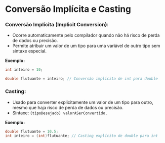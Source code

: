 # Conversão Implícita e Casting
### Conversão Implícita (Implicit Conversion):
- Ocorre automaticamente pelo compilador quando não há risco de perda de dados ou precisão.
- Permite atribuir um valor de um tipo para uma variável de outro tipo sem sintaxe especial.

**Exemplo:**
```csharp
int inteiro = 10;

double flutuante = inteiro; // Conversão implícita de int para double
```

### Casting:
- Usado para converter explicitamente um valor de um tipo para outro, mesmo que haja risco de perda de dados ou precisão.
- Sintaxe: `(tipoDesejado) valorASerConvertido.`

**Exemplo:** 
```csharp
double flutuante = 10.5;
int inteiro = (int)flutuante; // Casting explícito de double para int
```